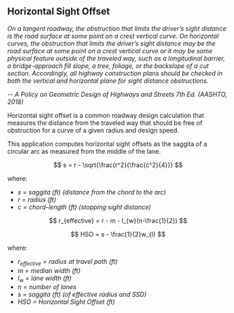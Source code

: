 ## Horizontal Sight Offset

*On a tangent roadway, the obstruction that limits the driver’s sight distance is the road surface at
some point on a crest vertical curve. On horizontal curves, the obstruction that limits the driver’s
sight distance may be the road surface at some point on a crest vertical curve or it may be some
physical feature outside of the traveled way, such as a longitudinal barrier, a bridge-approach
fill slope, a tree, foliage, or the backslope of a cut section. Accordingly, all highway construction
plans should be checked in both the vertical and horizontal plane for sight distance obstructions.*

-- *A Policy on Geometric Design of Highways and Streets 7th Ed. (AASHTO, 2018)*

Horizontal sight offset is a common roadway design calculation that measures
the distance from the traveled way that should be free of obstruction
for a curve of a given radius and design speed.

This application computes horizontal sight offsets as the saggita of a
circular arc as measured from the middle of the lane.

$$
s = r - \sqrt{\frac{r^2}{\frac{c^2}{4}}}
$$

where:
- *s = saggita (ft) (distance from the chord to the arc)*
- *r = radius (ft)*
- *c = chord-length (ft) (stopping sight distance)*

$$
r_{effective} = r - m - l_{w}(n-\frac{1}{2})
$$

$$
HSO = s - \frac{1}{2}w_{l}
$$

where:
- *r<sub>effective</sub> = radius at travel path (ft)*
- *m = median width (ft)*
- *l<sub>w</sub> = lane width (ft)*
- *n = number of lanes*
- *s = saggita (ft) (of effective radius and SSD)*
- *HSO = Horizontal Sight Offset (ft)*

